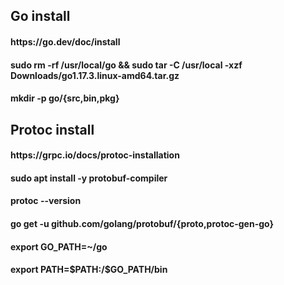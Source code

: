## Go install
<h4 align="left">
<a>https://go.dev/doc/install </a>
</h4>

<h4 align="left">
sudo rm -rf /usr/local/go && sudo tar -C /usr/local -xzf Downloads/go1.17.3.linux-amd64.tar.gz
</h4>

<h4 align="left">
mkdir -p go/{src,bin,pkg}
</h4>

## Protoc install
<h4 align="left">
<a>https://grpc.io/docs/protoc-installation</a>
</h4>
<h4 align="left">
sudo apt install -y protobuf-compiler
</h4>
<h4 align="left">
protoc --version
</h4>
<h4 align="left">
go get -u github.com/golang/protobuf/{proto,protoc-gen-go}
</h4>
<h4 align="left">
export GO_PATH=~/go
</h4>
<h4 align="left">
export PATH=$PATH:/$GO_PATH/bin
</h4>

 
